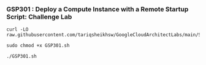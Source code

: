 ### GSP301 :  Deploy a Compute Instance with a Remote Startup Script: Challenge Lab 

```
curl -LO raw.githubusercontent.com/tariqsheikhsw/GoogleCloudArchitectLabs/main/Solutions//GSP301.sh

sudo chmod +x GSP301.sh

./GSP301.sh
```
